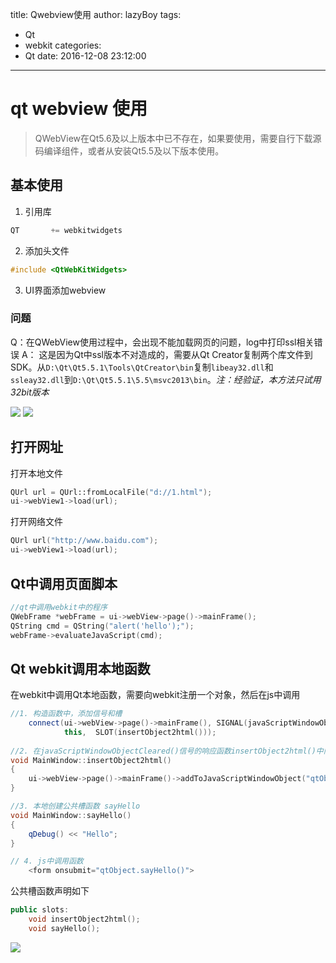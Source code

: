 title: Qwebview使用
author: lazyBoy
tags:
  - Qt
  - webkit
categories:
  - Qt
date: 2016-12-08 23:12:00
---
# qt webview 使用

>QWebView在Qt5.6及以上版本中已不存在，如果要使用，需要自行下载源码编译组件，或者从安装Qt5.5及以下版本使用。

## 基本使用

1. 引用库
```C++
QT       += webkitwidgets
```
2. 添加头文件
```C++
#include <QtWebKitWidgets>
```
3. UI界面添加webview

### 问题

Q：在QWebView使用过程中，会出现不能加载网页的问题，log中打印ssl相关错误
A： 这是因为Qt中ssl版本不对造成的，需要从Qt Creator复制两个库文件到SDK。从`D:\Qt\Qt5.5.1\Tools\QtCreator\bin`复制`libeay32.dll`和`ssleay32.dll`到`D:\Qt\Qt5.5.1\5.5\msvc2013\bin`。*注：经验证，本方法只试用32bit版本*

<!-- more -->

![](http://oh1jgyw0v.bkt.clouddn.com/5p02p5lv5h0350xl128v2weq7u.png)
![](http://oh1jgyw0v.bkt.clouddn.com/qb2l2st6nokr1pc3huqm3ywah5.png)

## 打开网址

打开本地文件

```C++
QUrl url = QUrl::fromLocalFile("d://1.html");
ui->webView1->load(url);
```

打开网络文件

```C++
QUrl url("http://www.baidu.com");
ui->webView1->load(url);
```

## Qt中调用页面脚本

```C++
//qt中调用webkit中的程序
QWebFrame *webFrame = ui->webView->page()->mainFrame();
QString cmd = QString("alert('hello');");
webFrame->evaluateJavaScript(cmd);
```

## Qt webkit调用本地函数
在webkit中调用Qt本地函数，需要向webkit注册一个对象，然后在js中调用
```C++
//1. 构造函数中，添加信号和槽
    connect(ui->webView->page()->mainFrame(), SIGNAL(javaScriptWindowObjectCleared()),
            this,  SLOT(insertObject2html()));
            
//2. 在javaScriptWindowObjectCleared()信号的响应函数insertObject2html()中向webkit注册对象
void MainWindow::insertObject2html()
{
    ui->webView->page()->mainFrame()->addToJavaScriptWindowObject("qtObject", this);
}

//3. 本地创建公共槽函数 sayHello
void MainWindow::sayHello()
{
    qDebug() << "Hello";
}

// 4. js中调用函数
    <form onsubmit="qtObject.sayHello()">
```

公共槽函数声明如下
```C++
public slots:
    void insertObject2html();
    void sayHello();
```
![](http://oh1jgyw0v.bkt.clouddn.com/thcg05y5amhuan5rk3opb2q589.png)